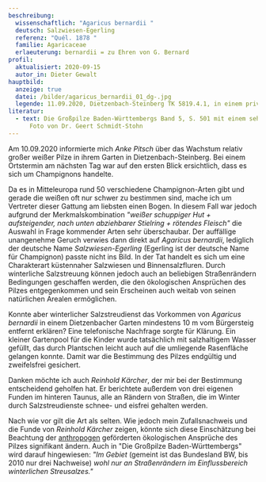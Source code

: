 ```yaml
---
beschreibung:
  wissenschaftlich: "Agaricus bernardii "
  deutsch: Salzwiesen-Egerling
  referenz: "Quél. 1878 "
  familie: Agaricaceae
  erlaeuterung: bernardii = zu Ehren von G. Bernard
profil:
  aktualisiert: 2020-09-15
  autor_in: Dieter Gewalt
hauptbild:
  anzeige: true
  datei: /bilder/agaricus_bernardii_01_dg-.jpg
  legende: 11.09.2020, Dietzenbach-Steinberg TK 5819.4.1, in einem privaten Garten
literatur:
  - text: Die Großpilze Baden-Württembergs Band 5, S. 501 mit einem sehr schönen
      Foto von Dr. Geert Schmidt-Stohn
---
```

Am 10.09.2020 informierte mich *Anke Pitsch* über das Wachstum relativ großer weißer Pilze in ihrem Garten in Dietzenbach-Steinberg. Bei einem Ortstermin am nächsten Tag war auf den ersten Blick ersichtlich, dass es sich um Champignons handelte.

Da es in Mitteleuropa rund 50 verschiedene Champignon-Arten gibt und gerade die weißen oft nur schwer zu bestimmen sind, mache ich um Vertreter dieser Gattung am liebsten einen Bogen. In diesem Fall war jedoch aufgrund der Merkmalskombination *"weißer schuppiger Hut + aufsteigender, nach unten abziehbarer Stielring + rötendes Fleisch"* die Auswahl in Frage kommender Arten sehr überschaubar. Der auffällige unangenehme Geruch verwies dann direkt auf *Agaricus bernardii*, lediglich der deutsche Name *Salzwiesen-Egerling* (Egerling ist der deutsche Name für Champignon) passte nicht ins Bild. In der Tat handelt es sich um eine Charakterart küstennaher Salzwiesen und Binnensalzfluren. Durch winterliche Salzstreuung können jedoch auch an beliebigen Straßenrändern Bedingungen geschaffen werden, die den ökologischen Ansprüchen des Pilzes entgegenkommen und sein Erscheinen auch weitab von seinen natürlichen Arealen ermöglichen.

Konnte aber winterlicher Salzstreudienst das Vorkommen von *Agaricus bernardii* in einem Dietzenbacher Garten mindestens 10 m vom Bürgersteig entfernt erklären? Eine telefonische Nachfrage sorgte für Klärung. Ein kleiner Gartenpool für die Kinder wurde tatsächlich mit salzhaltigem Wasser gefüllt, das durch Plantschen leicht auch auf die umliegende Rasenfläche gelangen konnte. Damit war die Bestimmung des Pilzes endgültig und zweifelsfrei gesichert.

Danken möchte ich auch *Reinhold Kärcher*, der mir bei der Bestimmung entscheidend geholfen hat. Er berichtete außerdem von drei eigenen Funden im hinteren Taunus, alle an Rändern von Straßen, die im Winter durch Salzstreudienste schnee- und eisfrei gehalten werden.

Nach wie vor gilt die Art als selten. Wie jedoch mein Zufallsnachweis und die Funde von *Reinhold Kärcher* zeigen, könnte sich diese Einschätzung bei Beachtung der [anthropogen](anthropogen "Glossar") geförderten ökologischen Ansprüche des Pilzes signifikant ändern. Auch in "Die Großpilze Baden-Württembergs" wird darauf hingewiesen: *"Im Gebiet* (gemeint ist das Bundesland BW, bis 2010 nur drei Nachweise) *wohl nur an Straßenrändern im Einflussbereich winterlichen Streusalzes."*